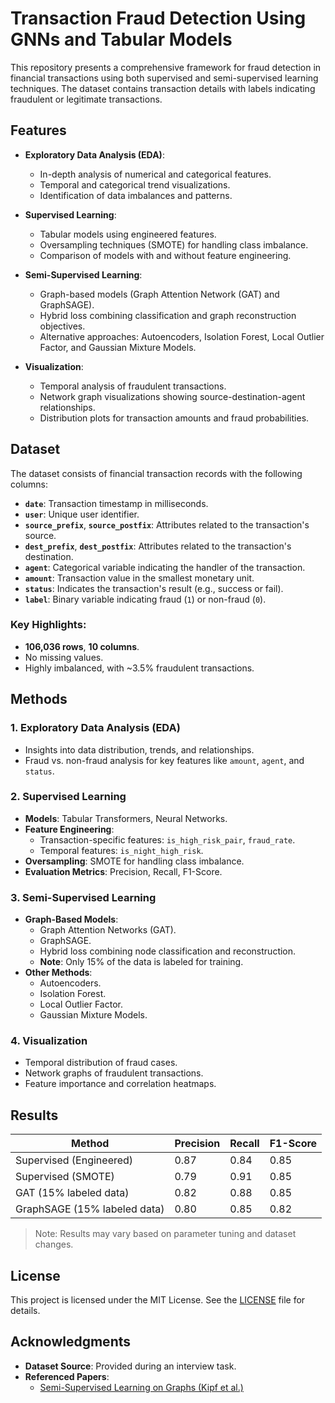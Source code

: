 #  Transaction Fraud Detection Using GNNs and Tabular Models

This repository presents a comprehensive framework for fraud detection in financial transactions using both supervised and semi-supervised learning techniques. The dataset contains transaction details with labels indicating fraudulent or legitimate transactions.

## Features

- **Exploratory Data Analysis (EDA)**:
  - In-depth analysis of numerical and categorical features.
  - Temporal and categorical trend visualizations.
  - Identification of data imbalances and patterns.

- **Supervised Learning**:
  - Tabular models using engineered features.
  - Oversampling techniques (SMOTE) for handling class imbalance.
  - Comparison of models with and without feature engineering.

- **Semi-Supervised Learning**:
  - Graph-based models (Graph Attention Network (GAT) and GraphSAGE).
  - Hybrid loss combining classification and graph reconstruction objectives.
  - Alternative approaches: Autoencoders, Isolation Forest, Local Outlier Factor, and Gaussian Mixture Models.

- **Visualization**:
  - Temporal analysis of fraudulent transactions.
  - Network graph visualizations showing source-destination-agent relationships.
  - Distribution plots for transaction amounts and fraud probabilities.

## Dataset

The dataset consists of financial transaction records with the following columns:
- **`date`**: Transaction timestamp in milliseconds.
- **`user`**: Unique user identifier.
- **`source_prefix`**, **`source_postfix`**: Attributes related to the transaction's source.
- **`dest_prefix`**, **`dest_postfix`**: Attributes related to the transaction's destination.
- **`agent`**: Categorical variable indicating the handler of the transaction.
- **`amount`**: Transaction value in the smallest monetary unit.
- **`status`**: Indicates the transaction's result (e.g., success or fail).
- **`label`**: Binary variable indicating fraud (`1`) or non-fraud (`0`).

### Key Highlights:
- **106,036 rows**, **10 columns**.
- No missing values.
- Highly imbalanced, with ~3.5% fraudulent transactions.

## Methods

### 1. Exploratory Data Analysis (EDA)
- Insights into data distribution, trends, and relationships.
- Fraud vs. non-fraud analysis for key features like `amount`, `agent`, and `status`.

### 2. Supervised Learning
- **Models**: Tabular Transformers, Neural Networks.
- **Feature Engineering**:
  - Transaction-specific features: `is_high_risk_pair`, `fraud_rate`.
  - Temporal features: `is_night_high_risk`.
- **Oversampling**: SMOTE for handling class imbalance.
- **Evaluation Metrics**: Precision, Recall, F1-Score.

### 3. Semi-Supervised Learning
- **Graph-Based Models**:
  - Graph Attention Networks (GAT).
  - GraphSAGE.
  - Hybrid loss combining node classification and reconstruction.
  - **Note**: Only 15% of the data is labeled for training.
- **Other Methods**:
  - Autoencoders.
  - Isolation Forest.
  - Local Outlier Factor.
  - Gaussian Mixture Models.

### 4. Visualization
- Temporal distribution of fraud cases.
- Network graphs of fraudulent transactions.
- Feature importance and correlation heatmaps.

## Results

| Method                      | Precision | Recall | F1-Score |
|-----------------------------|-----------|--------|----------|
| Supervised (Engineered)     | 0.87      | 0.84   | 0.85     |
| Supervised (SMOTE)          | 0.79      | 0.91   | 0.85     |
| GAT (15% labeled data)      | 0.82      | 0.88   | 0.85     |
| GraphSAGE (15% labeled data)| 0.80      | 0.85   | 0.82     |

> Note: Results may vary based on parameter tuning and dataset changes.


## License

This project is licensed under the MIT License. See the [LICENSE](LICENSE) file for details.

## Acknowledgments

- **Dataset Source**: Provided during an interview task.
- **Referenced Papers**:
  - [Semi-Supervised Learning on Graphs (Kipf et al.)](https://arxiv.org/abs/1609.02907)
